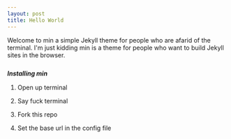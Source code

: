 ```yaml
---
layout: post
title: Hello World
---
```


<p>Welcome to min a simple Jekyll theme for people who are afarid of the terminal. I'm just kidding min is a theme for people who want to build Jekyll sites in the browser.</p>

<h5 style="margin-top: 25px; margin-bottom: 15px;">Installing min</h5>

<ol>
    <li><p>Open up terminal</p></li>
    <li><p>Say fuck terminal</p></li>
    <li><p>Fork this repo</p></li>
    <li><p>Set the base url in the config file</p></li>
</ol>